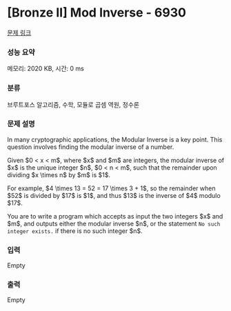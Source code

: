 # [Bronze II] Mod Inverse - 6930 

[문제 링크](https://www.acmicpc.net/problem/6930) 

### 성능 요약

메모리: 2020 KB, 시간: 0 ms

### 분류

브루트포스 알고리즘, 수학, 모듈로 곱셈 역원, 정수론

### 문제 설명

<p>In many cryptographic applications, the Modular Inverse is a key point. This question involves finding the modular inverse of a number.</p>

<p>Given $0 < x < m$, where $x$ and $m$ are integers, the modular inverse of $x$ is the unique integer $n$, $0 < n < m$, such that the remainder upon dividing $x \times n$ by $m$ is $1$.</p>

<p>For example, $4 \times 13 = 52 = 17 \times 3 + 1$, so the remainder when $52$ is divided by $17$ is $1$, and thus $13$ is the inverse of $4$ modulo $17$.</p>

<p>You are to write a program which accepts as input the two integers $x$ and $m$, and outputs either the modular inverse $n$, or the statement <code>No such integer exists.</code> if there is no such integer $n$.</p>

### 입력 

 Empty

### 출력 

 Empty

